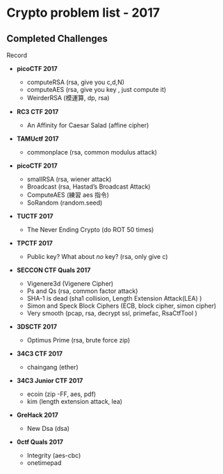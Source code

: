 # Crypto problem list - 2017

## Completed Challenges
Record


* **picoCTF 2017**
	- computeRSA (rsa, give you c,d,N) 
	- computeAES (rsa, give you key , just compute it) 
	- WeirderRSA (模運算, dp, rsa)

* **RC3 CTF 2017**
	- An Affinity for Caesar Salad (affine cipher)

* **TAMUctf 2017**
	- commonplace (rsa, common modulus attack)

* **picoCTF 2017**
	- smallRSA (rsa, wiener attack)
	- Broadcast (rsa, Hastad’s Broadcast Attack)
	- ComputeAES (練習 aes 指令)
	- SoRandom (random.seed)

* **TUCTF 2017**
	- The Never Ending Crypto (do ROT 50 times)

* **TPCTF 2017**
	- Public key? What about <i>no</i> key? (rsa, only give c)


* **SECCON CTF Quals 2017**
	- Vigenere3d (Vigenere Cipher)
	- Ps and Qs (rsa, common factor attack)
	- SHA-1 is dead (sha1 collision, Length Extension Attack(LEA) )
	- Simon and Speck Block Ciphers (ECB, block cipher, simon cipher)
	- Very smooth (pcap, rsa, decrypt ssl, primefac, RsaCtfTool )

* **3DSCTF 2017**
	- Optimus Prime (rsa, brute force zip)

* **34C3 CTF 2017**
	- chaingang (ether)

* **34C3 Junior CTF 2017**
	- ecoin (zip -FF, aes, pdf)
	- kim (length extension attack, lea)

* **GreHack 2017**
	- New Dsa (dsa)

* **0ctf Quals 2017**
	- Integrity (aes-cbc)
	- onetimepad